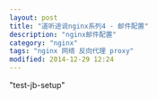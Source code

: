```yaml
---
layout: post
title: "道听途说nginx系列4 - 邮件配置"
description: "nginx邮件配置"
category: "nginx"
tags: "nginx 网络 反向代理 proxy"
modified: 2014-12-29 12:24
---
```

"test-jb-setup"
